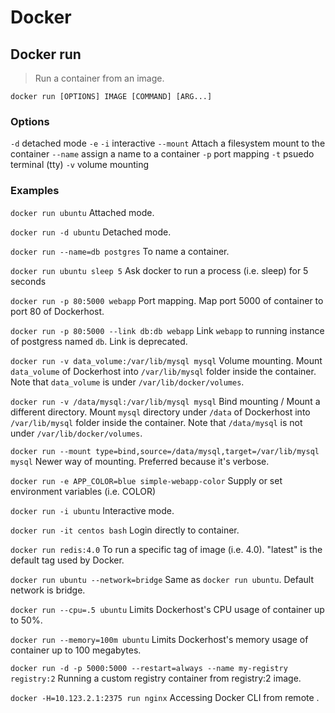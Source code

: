 # Docker

## Docker run
> Run a container from an image.

`docker run [OPTIONS] IMAGE [COMMAND] [ARG...]`

### Options
`-d` detached mode
`-e` 
`-i` interactive
`--mount` Attach a filesystem mount to the container
`--name` assign a name to a container
`-p` port mapping
`-t` psuedo terminal (tty)
`-v` volume mounting

### Examples
`docker run ubuntu` Attached mode.

`docker run -d ubuntu` Detached mode.

`docker run --name=db postgres` To name a container.

`docker run ubuntu sleep 5` Ask docker to run a process (i.e. sleep) for 5 seconds

`docker run -p 80:5000 webapp` Port mapping. Map port 5000 of container to port 80 of Dockerhost.

`docker run -p 80:5000 --link db:db webapp` Link `webapp` to running instance of postgress named `db`. Link is deprecated.

`docker run -v data_volume:/var/lib/mysql mysql` Volume mounting. Mount `data_volume` of Dockerhost into `/var/lib/mysql` folder inside the container. Note that `data_volume` is under `/var/lib/docker/volumes`.

`docker run -v /data/mysql:/var/lib/mysql mysql` Bind mounting / Mount a different directory. Mount `mysql` directory under `/data` of Dockerhost into `/var/lib/mysql` folder inside the container. Note that `/data/mysql` is not under `/var/lib/docker/volumes`.

`docker run --mount type=bind,source=/data/mysql,target=/var/lib/mysql mysql` Newer way of mounting. Preferred because it's verbose.

`docker run -e APP_COLOR=blue simple-webapp-color` Supply or set environment variables (i.e. COLOR)

`docker run -i ubuntu` Interactive mode.

`docker run -it centos bash` Login directly to container.

`docker run redis:4.0` To run a specific tag of image (i.e. 4.0). "latest" is the default tag used by Docker.

`docker run ubuntu --network=bridge` Same as `docker run ubuntu`. Default network is bridge.

`docker run --cpu=.5 ubuntu` Limits Dockerhost's CPU usage of container up to 50%.

`docker run --memory=100m ubuntu` Limits Dockerhost's memory usage of container up to 100 megabytes.

`docker run -d -p 5000:5000 --restart=always --name my-registry registry:2` Running a custom registry container from registry:2 image.

`docker -H=10.123.2.1:2375 run nginx` Accessing Docker CLI from remote .


